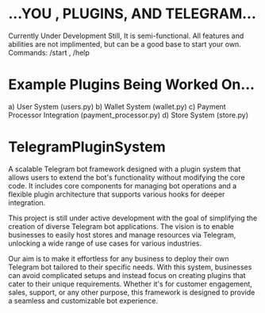 # ...YOU , PLUGINS, AND TELEGRAM...                          
Currently Under Development Still, It is semi-functional. All features and abilities are not implimented, but can be a good base to start your own.
Commands: /start , /help

# Example Plugins Being Worked On...
 a) User System (users.py)
 b) Wallet System (wallet.py)
 c) Payment Processor Integration (payment_processor.py)
 d) Store System (store.py)



# TelegramPluginSystem
A scalable Telegram bot framework designed with a plugin system that allows users to extend the bot's functionality without modifying the core code. It includes core components for managing bot operations and a flexible plugin architecture that supports various hooks for deeper integration.


This project is still under active development with the goal of simplifying the creation of diverse Telegram bot applications. The vision is to enable businesses to easily host stores and manage resources via Telegram, unlocking a wide range of use cases for various industries.

Our aim is to make it effortless for any business to deploy their own Telegram bot tailored to their specific needs. With this system, businesses can avoid complicated setups and instead focus on creating plugins that cater to their unique requirements. Whether it's for customer engagement, sales, support, or any other purpose, this framework is designed to provide a seamless and customizable bot experience.

